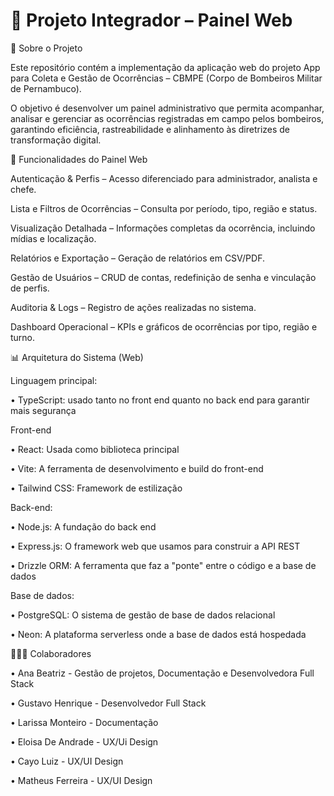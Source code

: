 # 🚒 Projeto Integrador – Painel Web 

📌 Sobre o Projeto

Este repositório contém a implementação da aplicação web do projeto App para Coleta e Gestão de Ocorrências – CBMPE (Corpo de Bombeiros Militar de Pernambuco).

O objetivo é desenvolver um painel administrativo que permita acompanhar, analisar e gerenciar as ocorrências registradas em campo pelos bombeiros, garantindo eficiência, rastreabilidade e alinhamento às diretrizes de transformação digital.

🎯 Funcionalidades do Painel Web

Autenticação & Perfis – Acesso diferenciado para administrador, analista e chefe.

Lista e Filtros de Ocorrências – Consulta por período, tipo, região e status.

Visualização Detalhada – Informações completas da ocorrência, incluindo mídias e localização.

Relatórios e Exportação – Geração de relatórios em CSV/PDF.

Gestão de Usuários – CRUD de contas, redefinição de senha e vinculação de perfis.

Auditoria & Logs – Registro de ações realizadas no sistema.

Dashboard Operacional – KPIs e gráficos de ocorrências por tipo, região e turno.

📊 Arquitetura do Sistema (Web)

Linguagem principal: 

• TypeScript: usado tanto no front end quanto no back end para garantir mais segurança 

Front-end

• React: Usada como biblioteca principal 

• Vite: A ferramenta de desenvolvimento e build do front-end

• Tailwind CSS: Framework de estilização 

Back-end:

• Node.js: A fundação do back end

• Express.js: O framework web que usamos para construir a API REST

• Drizzle ORM: A ferramenta que faz a "ponte" entre o código e a base de dados

Base de dados: 

• PostgreSQL: O sistema de gestão de base de dados relacional 

• Neon: A plataforma serverless onde a base de dados está hospedada

👨🏽‍💻 Colaboradores 

• Ana Beatriz - Gestão de projetos, Documentação e Desenvolvedora Full Stack 

• Gustavo Henrique - Desenvolvedor Full Stack 

• Larissa Monteiro - Documentação

• Eloisa De Andrade - UX/Ui Design 

• Cayo Luiz - UX/UI Design 

• Matheus Ferreira - UX/UI Design
